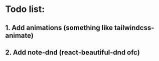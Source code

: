 # Todo list:

## 1. Add animations (something like tailwindcss-animate)

## 2. Add note-dnd (react-beautiful-dnd ofc)
